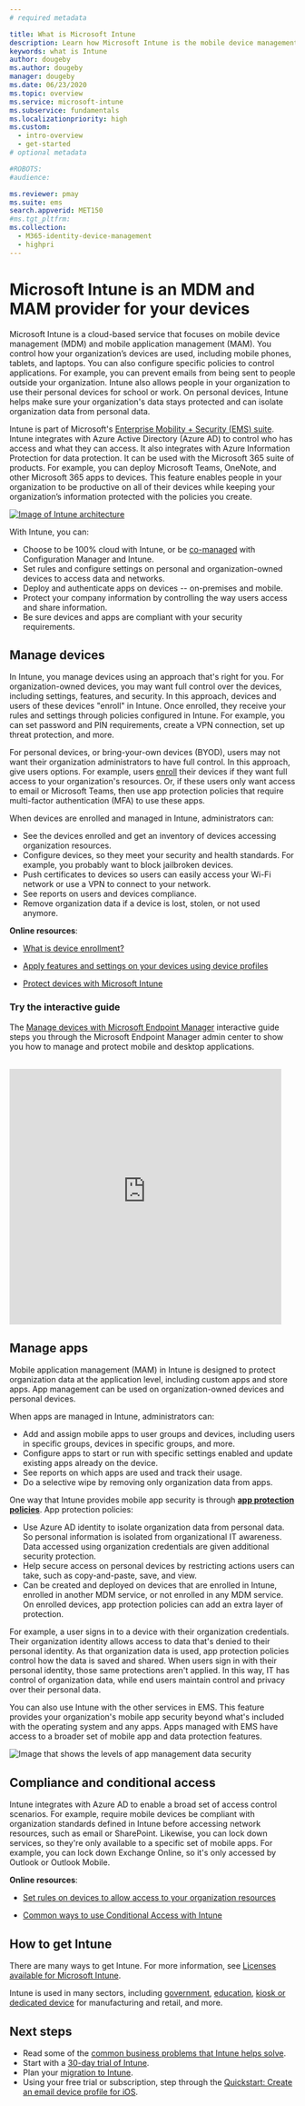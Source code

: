 ```yaml
---
# required metadata

title: What is Microsoft Intune
description: Learn how Microsoft Intune is the mobile device management (MDM) and mobile app management (MAM) component of the Enterprise Mobility + Security solution and how it helps you protect company data.
keywords: what is Intune
author: dougeby
ms.author: dougeby
manager: dougeby
ms.date: 06/23/2020
ms.topic: overview
ms.service: microsoft-intune
ms.subservice: fundamentals
ms.localizationpriority: high
ms.custom: 
  - intro-overview
  - get-started
# optional metadata

#ROBOTS:
#audience:

ms.reviewer: pmay
ms.suite: ems
search.appverid: MET150
#ms.tgt_pltfrm:
ms.collection: 
  - M365-identity-device-management
  - highpri
---
```


# Microsoft Intune is an MDM and MAM provider for your devices

Microsoft Intune is a cloud-based service that focuses on mobile device management (MDM) and mobile application management (MAM). You control how your organization’s devices are used, including mobile phones, tablets, and laptops. You can also configure specific policies to control applications. For example, you can prevent emails from being sent to people outside your organization. Intune also allows people in your organization to use their personal devices for school or work. On personal devices, Intune helps make sure your organization's data stays protected and can isolate organization data from personal data.

Intune is part of Microsoft's [Enterprise Mobility + Security (EMS) suite](https://www.microsoft.com/microsoft-365/enterprise-mobility-security). Intune integrates with Azure Active Directory (Azure AD) to control who has access and what they can access. It also integrates with Azure Information Protection for data protection. It can be used with the Microsoft 365 suite of products. For example, you can deploy Microsoft Teams, OneNote, and other Microsoft 365 apps to devices. This feature enables people in your organization to be productive on all of their devices while keeping your organization’s information protected with the policies you create.

[![Image of Intune architecture](./media/what-is-intune/intunearch_sm.png )](./media/what-is-intune/intunearchitecture.svg#lightbox)

With Intune, you can:

- Choose to be 100% cloud with Intune, or be [co-managed](/configmgr/comanage/overview) with Configuration Manager and Intune.
- Set rules and configure settings on personal and organization-owned devices to access data and networks.
- Deploy and authenticate apps on devices -- on-premises and mobile.
- Protect your company information by controlling the way users access and share information.
- Be sure devices and apps are compliant with your security requirements.

## Manage devices

In Intune, you manage devices using an approach that's right for you. For organization-owned devices, you may want full control over the devices, including settings, features, and security. In this approach, devices and users of these devices "enroll" in Intune. Once enrolled, they receive your rules and settings through policies configured in Intune. For example, you can set password and PIN requirements, create a VPN connection, set up threat protection, and more.

For personal devices, or bring-your-own devices (BYOD), users may not want their organization administrators to have full control. In this approach, give users options. For example, users [enroll](../enrollment/device-enrollment.md) their devices if they want full access to your organization's resources. Or, if these users only want access to email or Microsoft Teams, then use app protection policies that require multi-factor authentication (MFA) to use these apps.

When devices are enrolled and managed in Intune, administrators can:

- See the devices enrolled and get an inventory of devices accessing organization resources.
- Configure devices, so they meet your security and health standards. For example, you probably want to block jailbroken devices.
- Push certificates to devices so users can easily access your Wi-Fi network or use a VPN to connect to your network.
- See reports on users and devices compliance.
- Remove organization data if a device is lost, stolen, or not used anymore.

**Online resources**:

- [What is device enrollment?](../enrollment/device-enrollment.md)

- [Apply features and settings on your devices using device profiles](../configuration/device-profiles.md)

- [Protect devices with Microsoft Intune](../protect/device-protect.md)

### Try the interactive guide
The [Manage devices with Microsoft Endpoint Manager](https://mslearn.cloudguides.com/guides/Manage%20devices%20with%20Microsoft%20Endpoint%20Manager) interactive guide steps you through the Microsoft Endpoint Manager admin center to show you how to manage and protect mobile and desktop applications.</br></br>

<div align=”center”>
<iframe allowfullscreen width="95%" height="450" src="https://mslearn.cloudguides.com/guides/Manage%20devices%20with%20Microsoft%20Endpoint%20Manager" frameborder="0" scrolling="no" loading="lazy"/></iframe>
</div>

## Manage apps

Mobile application management (MAM) in Intune is designed to protect organization data at the application level, including custom apps and store apps. App management can be used on organization-owned devices and personal devices.

When apps are managed in Intune, administrators can:

- Add and assign mobile apps to user groups and devices, including users in specific groups, devices in specific groups, and more.
- Configure apps to start or run with specific settings enabled and update existing apps already on the device.
- See reports on which apps are used and track their usage.
- Do a selective wipe by removing only organization data from apps.

One way that Intune provides mobile app security is through **[app protection policies](../apps/app-protection-policy.md)**. App protection policies:

- Use Azure AD identity to isolate organization data from personal data. So personal information is isolated from organizational IT awareness. Data accessed using organization credentials are given additional security protection.
- Help secure access on personal devices by restricting actions users can take, such as copy-and-paste, save, and view.
- Can be created and deployed on devices that are enrolled in Intune, enrolled in another MDM service, or not enrolled in any MDM service. On enrolled devices, app protection policies can add an extra layer of protection.

For example, a user signs in to a device with their organization credentials. Their organization identity allows access to data that's denied to their personal identity. As that organization data is used, app protection policies control how the data is saved and shared. When users sign in with their personal identity, those same protections aren't applied. In this way, IT has control of organization data, while end users maintain control and privacy over their personal data.

You can also use Intune with the other services in EMS. This feature provides your organization's mobile app security beyond what's included with the operating system and any apps. Apps managed with EMS have access to a broader set of mobile app and data protection features.

![Image that shows the levels of app management data security](./media/what-is-intune/managing-mobile-apps.png)

## Compliance and conditional access

Intune integrates with Azure AD to enable a broad set of access control scenarios. For example, require mobile devices be compliant with organization standards defined in Intune before accessing network resources, such as email or SharePoint. Likewise, you can lock down services, so they're only available to a specific set of mobile apps. For example, you can lock down Exchange Online, so it's only accessed by Outlook or Outlook Mobile.

**Online resources**:

- [Set rules on devices to allow access to your organization resources](../protect/device-compliance-get-started.md)

- [Common ways to use Conditional Access with Intune](../protect/conditional-access-intune-common-ways-use.md)

## How to get Intune

There are many ways to get Intune. For more information, see [Licenses available for Microsoft Intune](licenses.md).

Intune is used in many sectors, including [government](/enterprise-mobility-security/solutions/ems-govt-service-description), [education](https://www.microsoft.com/education/intune), [kiosk or dedicated device](../configuration/kiosk-settings.md) for manufacturing and retail, and more.

## Next steps

- Read some of the [common business problems that Intune helps solve](common-scenarios.md).
- Start with a [30-day trial of Intune](free-trial-sign-up.md).
- Plan your [migration to Intune](migration-guide.md).
- Using your free trial or subscription, step through the [Quickstart: Create an email device profile for iOS](../configuration/quickstart-email-profile.md).
